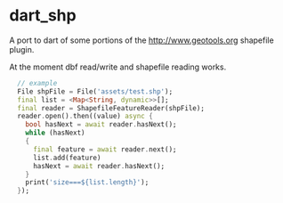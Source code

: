 # dart_shp

A port to dart of some portions of the http://www.geotools.org shapefile plugin.

At the moment dbf read/write and shapefile reading works.

```dart
  // example
  File shpFile = File('assets/test.shp');
  final list = <Map<String, dynamic>>[];
  final reader = ShapefileFeatureReader(shpFile);
  reader.open().then((value) async {
    bool hasNext = await reader.hasNext();
    while (hasNext)
    {
      final feature = await reader.next();
      list.add(feature)
      hasNext = await reader.hasNext();
    }
    print('size===${list.length}');
  });
```
